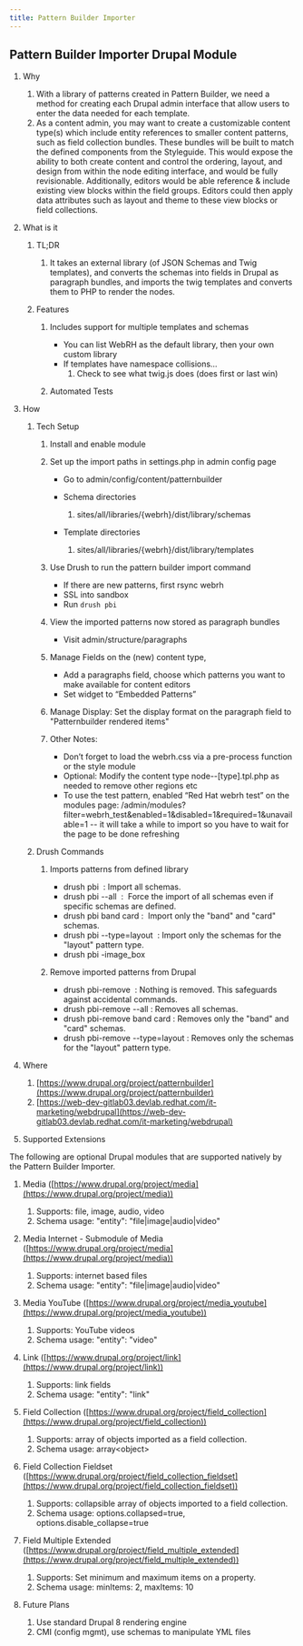 ```yaml
---
title: Pattern Builder Importer
---
```


## Pattern Builder Importer Drupal Module

1. Why
    1. With a library of patterns created in Pattern Builder, we need a method for creating each Drupal admin interface that allow users to enter the data needed for each template.
    2. As a content admin, you may want to create a customizable content type(s) which include entity references to smaller content patterns, such as field collection bundles. These bundles will be built to match the defined components from the Styleguide. This would expose the ability to both create content and control the ordering, layout, and design from within the node editing interface, and would be fully revisionable. Additionally, editors would be able reference & include existing view blocks within the field groups. Editors could then apply data attributes such as layout and theme to these view blocks or field collections.

2. What is it
    1. TL;DR
        1. It takes an external library (of JSON Schemas and Twig templates), and converts the schemas into fields in Drupal as paragraph bundles, and imports the twig templates and converts them to PHP to render the nodes.

    2. Features
        1. Includes support for multiple templates and schemas
            - You can list WebRH as the default library, then your own custom library
            - If templates have namespace collisions…
                1. Check to see what twig.js does (does first or last win)

        2. Automated Tests

3. How
    1. Tech Setup
        1. Install and enable module
        2. Set up the import paths in settings.php in admin config page
            - Go to admin/config/content/patternbuilder
            - Schema directories
                1. sites/all/libraries/{webrh}/dist/library/schemas

            - Template directories
                1. sites/all/libraries/{webrh}/dist/library/templates

        3. Use Drush to run the pattern builder import command
            - If there are new patterns, first rsync webrh
            - SSL into sandbox
            - Run `drush pbi`

        4. View the imported patterns now stored as paragraph bundles
            - Visit admin/structure/paragraphs

        5. Manage Fields on the (new) content type,
            - Add a paragraphs field, choose which patterns you want to make available for content editors
            - Set widget to “Embedded Patterns”

        6. Manage Display: Set the display format on the paragraph field to "Patternbuilder rendered items"
        7. Other Notes:
            - Don’t forget to load the webrh.css via a pre-process function or the style module
            - Optional: Modify the content type node--[type].tpl.php as needed to remove other regions etc
            - To use the test pattern, enabled “Red Hat webrh test” on the modules page: /admin/modules?filter=webrh_test&enabled=1&disabled=1&required=1&unavailable=1 -- it will take a while to import so you have to wait for the page to be done refreshing



    1. Drush Commands
        1. Imports patterns from defined library
            - drush pbi  : Import all schemas.
            - drush pbi --all  :  Force the import of all schemas even if specific schemas are defined.
            - drush pbi band card :  Import only the "band" and "card" schemas.
            - drush pbi --type=layout  : Import only the schemas for the "layout" pattern type.
            - drush pbi -image_box

        2. Remove imported patterns from Drupal
            - drush pbi-remove  : Nothing is removed. This safeguards against accidental commands.
            - drush pbi-remove --all : Removes all schemas.
            - drush pbi-remove band card : Removes only the "band" and "card" schemas.
            - drush pbi-remove --type=layout : Removes only the schemas for the "layout" pattern type.

1. Where
    1. [https://www.drupal.org/project/patternbuilder](https://www.drupal.org/project/patternbuilder)
    2. [https://web-dev-gitlab03.devlab.redhat.com/it-marketing/webdrupal](https://web-dev-gitlab03.devlab.redhat.com/it-marketing/webdrupal)

2. Supported Extensions

The following are optional Drupal modules that are supported natively by the Pattern Builder Importer.

1. Media ([https://www.drupal.org/project/media](https://www.drupal.org/project/media))
    1. Supports: file, image, audio, video
    2. Schema usage: "entity": "file|image|audio|video"

2. Media Internet - Submodule of Media ([https://www.drupal.org/project/media](https://www.drupal.org/project/media))
    1. Supports: internet based files
    2. Schema usage: "entity": "file|image|audio|video"

3. Media YouTube ([https://www.drupal.org/project/media_youtube](https://www.drupal.org/project/media_youtube))
    1. Supports: YouTube videos
    2. Schema usage: "entity": "video"

4. Link ([https://www.drupal.org/project/link](https://www.drupal.org/project/link))
    1. Supports: link fields
    2. Schema usage: "entity": "link"

5. Field Collection ([https://www.drupal.org/project/field_collection](https://www.drupal.org/project/field_collection))
    1. Supports: array of objects imported as a field collection.
    2. Schema usage: array&lt;object&gt;

6. Field Collection Fieldset ([https://www.drupal.org/project/field_collection_fieldset](https://www.drupal.org/project/field_collection_fieldset))
    1. Supports: collapsible array of objects imported to a field collection.
    2. Schema usage: options.collapsed=true, options.disable_collapse=true

7. Field Multiple Extended ([https://www.drupal.org/project/field_multiple_extended](https://www.drupal.org/project/field_multiple_extended))
    1. Supports: Set minimum and maximum items on a property.
    2. Schema usage: minItems: 2, maxItems: 10

1. Future Plans
    1. Use standard Drupal 8 rendering engine
    2. CMI (config mgmt), use schemas to manipulate YML files

